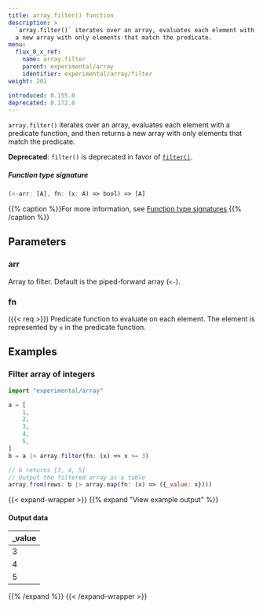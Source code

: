 ```yaml
---
title: array.filter() function
description: >
  `array.filter()` iterates over an array, evaluates each element with a predicate function, and then returns
  a new array with only elements that match the predicate.
menu:
  flux_0_x_ref:
    name: array.filter
    parent: experimental/array
    identifier: experimental/array/filter
weight: 201

introduced: 0.155.0
deprecated: 0.172.0
---
```


<!------------------------------------------------------------------------------

IMPORTANT: This page was generated from comments in the Flux source code. Any
edits made directly to this page will be overwritten the next time the
documentation is generated. 

To make updates to this documentation, update the function comments above the
function definition in the Flux source code:

https://github.com/influxdata/flux/blob/master/stdlib/experimental/array/array.flux#L146-L146

Contributing to Flux: https://github.com/influxdata/flux#contributing
Fluxdoc syntax: https://github.com/influxdata/flux/blob/master/docs/fluxdoc.md

------------------------------------------------------------------------------->

`array.filter()` iterates over an array, evaluates each element with a predicate function, and then returns
a new array with only elements that match the predicate.

**Deprecated**: `filter()` is deprecated in favor of [`filter()`](https://docs.influxdata.com/flux/v0.x/stdlib/array/filter).

##### Function type signature

```js
(<-arr: [A], fn: (x: A) => bool) => [A]
```

{{% caption %}}For more information, see [Function type signatures](/flux/v0.x/function-type-signatures/).{{% /caption %}}

## Parameters

### arr

Array to filter. Default is the piped-forward array (`<-`).



### fn
({{< req >}})
Predicate function to evaluate on each element.
The element is represented by `x` in the predicate function.




## Examples

### Filter array of integers

```js
import "experimental/array"

a = [
    1,
    2,
    3,
    4,
    5,
]
b = a |> array.filter(fn: (x) => x >= 3)

// b returns [3, 4, 5]
// Output the filtered array as a table
array.from(rows: b |> array.map(fn: (x) => ({_value: x})))

```

{{< expand-wrapper >}}
{{% expand "View example output" %}}

#### Output data

| _value  |
| ------- |
| 3       |
| 4       |
| 5       |

{{% /expand %}}
{{< /expand-wrapper >}}
